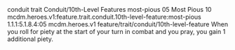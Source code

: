 <ability>
  <metadata>
    <class>conduit</class>
    <feature_type>trait</feature_type>
    <file_dpath>Conduit/10th-Level Features</file_dpath>
    <item_id>most-pious</item_id>
    <item_index>05</item_index>
    <item_name>Most Pious</item_name>
    <level>10</level>
    <scc>mcdm.heroes.v1:feature.trait.conduit.10th-level-feature:most-pious</scc>
    <scdc>1.1.1:5.1.8.4:05</scdc>
    <source>mcdm.heroes.v1</source>
    <type>feature/trait/conduit/10th-level-feature</type>
  </metadata>
  <effects>
    <effect type="mundane">When you roll for piety at the start of your turn in combat and you pray, you gain 1 additional piety.</effect>
  </effects>
</ability>
